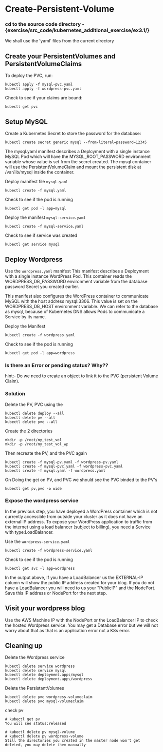 # Create-Persistent-Volume

### cd to the source code directory - {exercise/src_code/kubernetes_additional_exercise/ex3.1/}


We shall use the 'yaml' files from the current directory

## Create your PersistentVolumes and PersistentVolumeClaims

To deploy the PVC, run:

```
kubectl apply -f mysql-pvc.yaml
kubectl apply -f wordpress-pvc.yaml
```

Check to see if your claims are bound:

```
kubectl get pvc
```

## Setup MySQL

Create a Kubernetes Secret to store the password for the database:

```
kubectl create secret generic mysql --from-literal=password=12345
```

The mysql.yaml manifest describes a Deployment with a single instance MySQL Pod which will have the MYSQL_ROOT_PASSWORD environment variable whose value is set from the secret created. The mysql container will use the PersistentVolumeClaim and mount the persistent disk at /var/lib/mysql inside the container.


Deploy manifest file `mysql.yaml`

```
kubectl create -f mysql.yaml
```

Check to see if the pod is running

```
kubectl get pod -l app=mysql
```

Deploy the manifest `mysql-service.yaml`

```
kubectl create -f mysql-service.yaml
```

Check to see if service was created

```
kubectl get service mysql
```

## Deploy Wordpress

Use the `wordpress.yaml` manifest
This manifest describes a Deployment with a single instance WordPress Pod. This container reads the WORDPRESS_DB_PASSWORD environment variable from the database password Secret you created earlier.

This manifest also configures the WordPress container to communicate MySQL with the host address mysql:3306. This value is set on the WORDPRESS_DB_HOST environment variable. We can refer to the database as mysql, because of Kubernetes DNS allows Pods to communicate a Service by its name.

Deploy the Manifest

```
kubectl create -f wordpress.yaml
```

Check to see if the pod is running

```
kubectl get pod -l app=wordpress
```

### Is there an Error or pending status? Why??
hint:- Do we need to create an object to link it to the PVC (persistent Volume Claim).

### Solution

Delete the PV, PVC using the

```
kubectl delete deploy --all
kubectl delete pv --all
kubectl delete pvc --all
```

Create the 2 directories

```
mkdir -p /root/my_test_vol
mkdir -p /root/my_test_vol_wp
```

Then recreate the PV, and the PVC again

```
kubectl create -f mysql-pv.yaml -f wordpress-pv.yaml
kubectl create -f mysql-pvc.yaml -f wordpress-pvc.yaml
kubectl create -f mysql.yaml -f wordpress.yaml
```

On Doing the get on PV, and PVC we should see the PVC binded to the PV's

```
kubectl get pv,pvc -o wide
```

### Expose the wordpress service

In the previous step, you have deployed a WordPress container which is not currently accessible from outside your cluster as it does not have an external IP address. To expose your WordPress application to traffic from the internet using a load balancer (subject to billing), you need a Service with type:LoadBalancer.

Use the `wordpress-service.yaml`

```
kubectl create -f wordpress-service.yaml
```

Check to see if the pod is running

```
kubectl get svc -l app=wordpress
```

In the output above, If you have a LoadBalancer us the EXTERNAL-IP column will show the public IP address created for your blog.  If you do not have a LoadBalancer you will need to us your "PublicIP" and the NodePort. Save this IP address or NodePort for the next step.

## Visit your wordpress blog

Use the AWS Machine IP with the NodePort or the LoadBalancer IP to check the hosted Wordpress service.  You may get a Database error but we will not worry about that as that is an application error not a K8s error.

## Cleaning up

Delete the Wordpress service

```
kubectl delete service wordpress
kubectl delete service mysql
kubectl delete deployment.apps/mysql
kubectl delete deployment.apps/wordpress
```

Delete the PersistantVolumes

```
kubectl delete pvc wordpress-volumeclaim
kubectl delete pvc mysql-volumeclaim
```

check pv

```
# kubectl get pv
You will see status:released

# kubectl delete pv mysql-volume
# kubectl delete pv wordpress-volume
Still the directories you created in the master node won't get deleted, you may delete them manually
```
